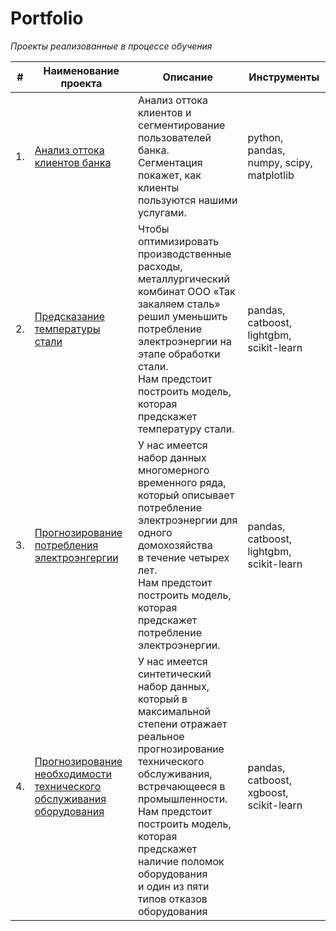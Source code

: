 # Portfolio


*Проекты реализованные в процессе обучения*


| #    | Наименование проекта                | Описание                                                     | Инструменты                                                        |
| ---- | ------------------------------------------------------------ | ------------------------------------------------------------ | ------------------------------------------------------------ |
| 1.   | [Анализ оттока клиентов банка](https://github.com/Lira-Ov/portfolio/blob/master/bank_analysis/bank_analisys.ipynb) | Анализ оттока клиентов и сегментирование пользователей банка. <br/>Сегментация покажет, как клиенты пользуются нашими услугами. | python, pandas, numpy, scipy, matplotlib       |
| 2.   | [Предсказание температуры стали](https://github.com/Lira-Ov/portfolio/blob/master/metallurgy_project/metallurgy_project.ipynb) | Чтобы оптимизировать производственные расходы, <br/>металлургический комбинат ООО «Так закаляем сталь» <br/>решил уменьшить потребление электроэнергии на этапе обработки стали. <br/>Нам предстоит построить модель, которая предскажет температуру стали. |pandas, catboost, lightgbm, scikit-learn     |
| 3.   | [Прогнозирование потребления электроэнгергии](https://github.com/Lira-Ov/portfolio/blob/master/energy_project/energy_project.ipynb) | У нас имеется набор данных многомерного временного ряда, <br/>который описывает потребление электроэнергии для одного домохозяйства<br/> в течение четырех лет. <br/>Нам предстоит построить модель, которая предскажет потребление электроэнергии. |pandas, catboost, lightgbm, scikit-learn     |
| 4.   | [Прогнозирование необходимости технического обслуживания оборудования]() | У нас имеется синтетический набор данных, <br/>который в максимальной степени отражает реальное прогнозирование <br/>технического обслуживания, встречающееся в промышленности. <br/>Нам предстоит построить модель, которая предскажет наличие поломок оборудования <br/>и один из пяти типов отказов оборудования |pandas, catboost, xgboost, scikit-learn     |






